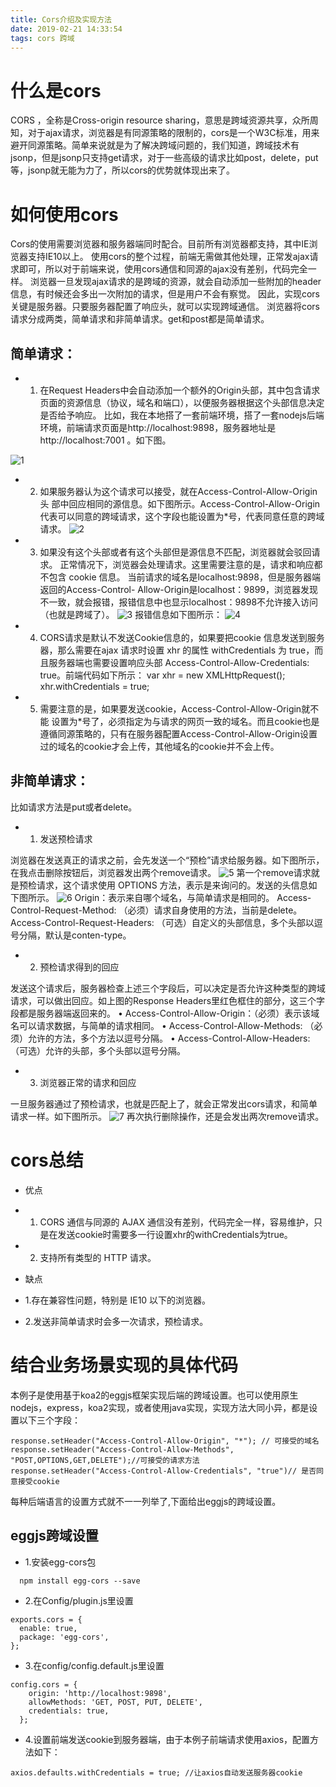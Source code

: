 ```yaml
---
title: Cors介绍及实现方法
date: 2019-02-21 14:33:54
tags: cors 跨域
---
```


# 什么是cors
CORS ，全称是Cross-origin resource sharing，意思是跨域资源共享，众所周知，对于ajax请求，浏览器是有同源策略的限制的，cors是一个W3C标准，用来避开同源策略。简单来说就是为了解决跨域问题的，我们知道，跨域技术有jsonp，但是jsonp只支持get请求，对于一些高级的请求比如post，delete，put等，jsonp就无能为力了，所以cors的优势就体现出来了。
# 如何使用cors
Cors的使用需要浏览器和服务器端同时配合。目前所有浏览器都支持，其中IE浏览器支持IE10以上。
使用cors的整个过程，前端无需做其他处理，正常发ajax请求即可，所以对于前端来说，使用cors通信和同源的ajax没有差别，代码完全一样。
浏览器一旦发现ajax请求的是跨域的资源，就会自动添加一些附加的header信息，有时候还会多出一次附加的请求，但是用户不会有察觉。
因此，实现cors关键是服务器。只要服务器配置了响应头，就可以实现跨域通信。
浏览器将cors请求分成两类，简单请求和非简单请求。get和post都是简单请求。
## 简单请求：
* 1.	在Request Headers中会自动添加一个额外的Origin头部，其中包含请求页面的资源信息（协议，域名和端口），以便服务器根据这个头部信息决定是否给予响应。
比如，我在本地搭了一套前端环境，搭了一套nodejs后端环境，前端请求页面是http://localhost:9898，服务器地址是http://localhost:7001 。如下图。

![1](https://liangzhm.github.io/2019/02/21/Cors%E4%BB%8B%E7%BB%8D%E5%8F%8A%E5%AE%9E%E7%8E%B0%E6%96%B9%E6%B3%95/1.jpg)
 
* 2.	如果服务器认为这个请求可以接受，就在Access-Control-Allow-Origin 头
部中回应相同的源信息。如下图所示。Access-Control-Allow-Origin代表可以同意的跨域请求，这个字段也能设置为*号，代表同意任意的跨域请求。
![2](https://liangzhm.github.io/2019/02/21/Cors%E4%BB%8B%E7%BB%8D%E5%8F%8A%E5%AE%9E%E7%8E%B0%E6%96%B9%E6%B3%95/2.jpg)
 
* 3.	如果没有这个头部或者有这个头部但是源信息不匹配，浏览器就会驳回请求。
正常情况下，浏览器会处理请求。这里需要注意的是，请求和响应都不包含 cookie 信息。
当前请求的域名是localhost:9898，但是服务器端返回的Access-Control-
Allow-Origin是localhost：9899，浏览器发现不一致，就会报错，报错信息中也显示localhost：9898不允许接入访问（也就是跨域了）。
 ![3](https://liangzhm.github.io/2019/02/21/Cors%E4%BB%8B%E7%BB%8D%E5%8F%8A%E5%AE%9E%E7%8E%B0%E6%96%B9%E6%B3%95/3.jpg)
报错信息如下图所示：
 ![4](https://liangzhm.github.io/2019/02/21/Cors%E4%BB%8B%E7%BB%8D%E5%8F%8A%E5%AE%9E%E7%8E%B0%E6%96%B9%E6%B3%95/4.png)
* 4.	CORS请求是默认不发送Cookie信息的，如果要把cookie 信息发送到服务
器，那么需要在ajax 请求时设置 xhr 的属性 withCredentials 为 true，而且服务器端也需要设置响应头部 Access-Control-Allow-Credentials: true。前端代码如下所示：
var xhr = new XMLHttpRequest();
xhr.withCredentials = true;
* 5.	需要注意的是，如果要发送cookie，Access-Control-Allow-Origin就不能
设置为*号了，必须指定为与请求的网页一致的域名。而且cookie也是遵循同源策略的，只有在服务器配置Access-Control-Allow-Origin设置过的域名的cookie才会上传，其他域名的cookie并不会上传。

## 非简单请求：
比如请求方法是put或者delete。
* 1.	发送预检请求

浏览器在发送真正的请求之前，会先发送一个“预检”请求给服务器。如下图所示，在我点击删除按钮后，浏览器发出两个remove请求。
 ![5](https://liangzhm.github.io/2019/02/21/Cors%E4%BB%8B%E7%BB%8D%E5%8F%8A%E5%AE%9E%E7%8E%B0%E6%96%B9%E6%B3%95/5.jpg)
第一个remove请求就是预检请求，这个请求使用 OPTIONS 方法，表示是来询问的。发送的头信息如下图所示。
 ![6](https://liangzhm.github.io/2019/02/21/Cors%E4%BB%8B%E7%BB%8D%E5%8F%8A%E5%AE%9E%E7%8E%B0%E6%96%B9%E6%B3%95/6.jpg)
Origin：表示来自哪个域名，与简单请求是相同的。
Access-Control-Request-Method: （必须）请求自身使用的方法，当前是delete。
Access-Control-Request-Headers: （可选）自定义的头部信息，多个头部以逗号分隔，默认是conten-type。
* 2.	预检请求得到的回应

发送这个请求后，服务器检查上述三个字段后，可以决定是否允许这种类型的跨域请求，可以做出回应。如上图的Response Headers里红色框住的部分，这三个字段都是服务器端返回来的。
•	Access-Control-Allow-Origin：（必须）表示该域名可以请求数据，与简单的请求相同。
•	Access-Control-Allow-Methods: （必须）允许的方法，多个方法以逗号分隔。
•	Access-Control-Allow-Headers: （可选）允许的头部，多个头部以逗号分隔。
* 3.	浏览器正常的请求和回应

一旦服务器通过了预检请求，也就是匹配上了，就会正常发出cors请求，和简单请求一样。如下图所示。
 ![7](https://liangzhm.github.io/2019/02/21/Cors%E4%BB%8B%E7%BB%8D%E5%8F%8A%E5%AE%9E%E7%8E%B0%E6%96%B9%E6%B3%95/7.jpg)
再次执行删除操作，还是会发出两次remove请求。
# cors总结
* 优点

* 1. CORS 通信与同源的 AJAX 通信没有差别，代码完全一样，容易维护，只是在发送cookie时需要多一行设置xhr的withCredentials为true。
* 2. 支持所有类型的 HTTP 请求。

* 缺点

* 1.存在兼容性问题，特别是 IE10 以下的浏览器。
* 2.发送非简单请求时会多一次请求，预检请求。

# 结合业务场景实现的具体代码
本例子是使用基于koa2的eggjs框架实现后端的跨域设置。也可以使用原生nodejs，express，koa2实现，或者使用java实现，实现方法大同小异，都是设置以下三个字段：
```
response.setHeader("Access-Control-Allow-Origin", "*"); // 可接受的域名
response.setHeader("Access-Control-Allow-Methods", "POST,OPTIONS,GET,DELETE");//可接受的请求方法
response.setHeader("Access-Control-Allow-Credentials", "true")// 是否同意接受cookie
```
每种后端语言的设置方式就不一一列举了,下面给出eggjs的跨域设置。

## eggjs跨域设置

* 1.安装egg-cors包
```
  npm install egg-cors --save
```
* 2.在Config/plugin.js里设置
```
exports.cors = {
  enable: true,
  package: 'egg-cors',
};
```
* 3.在config/config.default.js里设置
```
config.cors = {
    origin: 'http://localhost:9898',
    allowMethods: 'GET, POST, PUT, DELETE',
    credentials: true,
  };
```
* 4.设置前端发送cookie到服务器端，由于本例子前端请求使用axios，配置方法如下：
```
axios.defaults.withCredentials = true; //让axios自动发送服务器cookie
```
